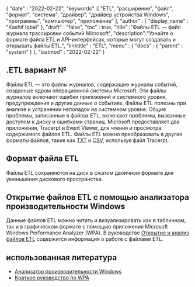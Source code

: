 {
  "date" : "2022-02-22",
  "keywords" :[ "ETL", "расширение", "файл", "формат", "система", "драйвер", "драйвер устройства Windows", "программы", "компьютер", "приложение" ],
  "author" : {
    "display_name" : "Kashif Iqbal"
},
  "draft" : "false",
  "toc" : true,
  "title" :"Файлы ETL — файл журнала трассировки событий Microsoft",
  "description":"Узнайте о формате файла ETL и API-интерфейсах, которые могут создавать и открывать файлы ETL.",
  "linktitle" : "ETL",
  "menu" : {
    "docs" : {
      "parent" : "system"
}
},
  "lastmod" : "2022-02-22"
}

## .ETL вариант №

Файлы ETL — это файлы журналов, содержащие журналы событий, созданные ядром операционной системы Microsoft. Эти файлы журналов включают ошибки приложений и системного уровня, предупреждения и другие данные о событиях. Файлы ETL полезны при анализе и устранении неполадок на системном уровне. Общие проблемы, записанные в файлах ETL, включают проблемы, вызванные доступом к диску и ошибками страниц. Microsoft предоставляет два приложения, Tracerpt и Event Viewer, для чтения и просмотра содержимого файлов ETL. Файлы ETL можно преобразовать в другие форматы файлов, такие как [TXT](/ru/word-processing/txt/) и [CSV](/ru/spreadsheet/csv/), используя файл Tracerpt.

## Формат файла ETL

Файлы ETL сохраняются на диск в сжатом двоичном формате для уменьшения дискового пространства.

## Открытие файлов ETL с помощью анализатора производительности Windows

Данные файлов ETL можно читать и визуализировать как в табличном, так и в графическом формате с помощью приложения Microsoft Windows Performance Analyzer (WPA). В руководстве [Открытие и анализ файлов ETL](https://learn.microsoft.com/en-us/windows-hardware/test/wpt/opening-and-analyzing-etl-files-in-wpa) содержится информация о работе с файлами ETL.

## использованная литература

* [Анализатор производительности Windows](https://learn.microsoft.com/en-us/windows-hardware/test/wpt/getting-started--windows-performance-analyzer--wpa-)
* [Краткое руководство по WPA](https://learn.microsoft.com/en-us/windows-hardware/test/wpt/wpa-quick-start-guide)

